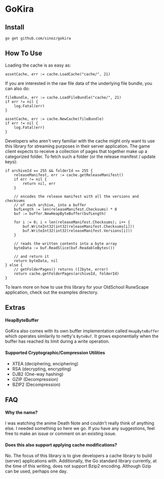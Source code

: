 # GoKira

## Install

```
go get github.com/sinoz/gokira
```

## How To Use

Loading the cache is as easy as:

```
assetCache, err := cache.LoadCache("cache/", 21)
```

If you are interested in the raw file data of the underlying file bundle, you can also do:

```
fileBundle, err := cache.LoadFileBundle("cache/", 21)
if err != nil {
    log.Fatal(err)
}

assetCache, err := cache.NewCache(fileBundle)
if err != nil {
    log.Fatal(err)
}
```

Developers who aren't very familiar with the cache might only want to use this library for streaming purposes in their server application. The game client expects to receive a collection of pages that together make up a categorized folder. To fetch such a folder (or the release manifest / update keys):

```
if archiveId == 255 && folderId == 255 {
    releaseManifest, err := cache.getReleaseManifest()
    if err != nil {
        return nil, err
    }
    
    // encodes the release manifest with all the versions and checksums
    // of each archive, into a buffer
    bufLength := len(releaseManifest.Checksums) * 8
    buf := buffer.NewHeapByteBuffer(bufLength)
    
    for i := 0; i < len(releaseManifest.Checksums); i++ {
    	buf.WriteInt32(int32(releaseManifest.Checksums[i]))
    	buf.WriteInt32(int32(releaseManifest.Versions[i]))
    }
    
    // reads the written contents into a byte array
    byteData := buf.ReadSlice(buf.ReadableBytes())
    
    // and return it
    return byteData, nil
} else {
    // getFolderPages() returns ([]byte, error)
    return cache.getFolderPages(archiveId, folderId)
}
```

To learn more on how to use this library for your OldSchool RuneScape application, check out the examples directory.

## Extras

#### HeapByteBuffer

GoKira also comes with its own buffer implementation called `HeapByteBuffer` which operates similarily to netty's `ByteBuf`. It grows exponentially when the buffer has reached its limit during a write operation. 

#### Supported Cryptographic/Compression Utilities

- XTEA (deciphering, enciphering)
- RSA (decrypting, encrypting)
- DJB2 (One-way hashing)
- GZIP (Decompression)
- BZIP2 (Decompression)

## FAQ

#### Why the name?

I was watching the anime Death Note and couldn't really think of anything else. I needed something so here we go. If you have any suggestions, feel free to make an issue or comment on an existing issue.

#### Does this also support applying cache modifications?

No. The focus of this library is to give developers a cache library to build (server) applications with. Additionally, the Go standard library currently, at the time of this writing, does not support Bzip2 encoding. Although Gzip can be used, perhaps one day.